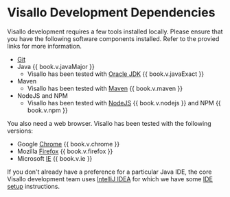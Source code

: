 # Visallo Development Dependencies

Visallo development requires a few tools installed locally. Please
ensure that you have the following software components installed.
Refer to the provied links for more information.

* [Git](https://git-scm.com/downloads)
* Java {{ book.v.javaMajor }}
   * Visallo has been tested with [Oracle JDK](http://www.oracle.com/technetwork/java/javase/downloads/index.html) {{ book.v.javaExact }}
* Maven
   * Visallo has been tested with [Maven](https://maven.apache.org/download.cgi) {{ book.v.maven }}
* NodeJS and NPM
   * Visallo has been tested with [NodeJS](https://nodejs.org/en/download/) {{ book.v.nodejs }} and NPM {{ book.v.npm }}

You also need a web browser. Visallo has been tested with the
following versions:

* Google [Chrome](https://www.google.com/chrome/browser/desktop/) {{ book.v.chrome }}
* Mozilla [Firefox](https://www.mozilla.org/en-US/firefox/desktop/) {{ book.v.firefox }}
* Microsoft [IE](https://www.microsoft.com/en-us/download/internet-explorer.aspx) {{ book.v.ie }}

If you don't already have a preference for a particular Java IDE, the
core Visallo development team uses [IntelliJ IDEA](https://www.jetbrains.com/idea/)
for which we have some [IDE setup](ide-setup/index.md) instructions.
